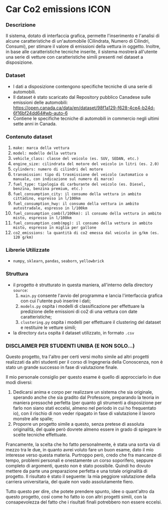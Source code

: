 # Car Co2 emissions ICON

### Descrizione
Il sistema, dotato di interfaccia grafica, permette l'inserimento e l'analisi di alcune caratteristiche di un'automobile (Cilindrata, Numero di Cilindri, Consumi),
per stimare il valore di emissioni della vettura in oggetto.
Inoltre, in base alle caratteristiche tecniche inserite, il sistema mostrerà all'utente una serie di vetture con caratteristiche simili presenti nel dataset a disposizione.

### Dataset
- I dati a disposizione contengono specifiche tecniche di una serie di automobili.
 - Il dataset è stato scaricato dal Repository pubblico Canadese sulle emissioni delle automobili: https://open.canada.ca/data/en/dataset/98f1a129-f628-4ce4-b24d-6f16bf24dd64#wb-auto-6
- Contiene le specifiche tecniche di automobili in commercio negli ultimi sette anni in Canada.



### Contenuto dataset 
  1. ```make: marca della vettura ```
  2. ```model: modello della vettura ```
  3. ```vehicle_class: classe del veicolo (es. SUV, SEDAN, etc.)```
  4. ```engine_size: cilindrata del motore del veicolo in litri (es. 2.0)```
  5. ```cylinders: numero di cilindri del motore```
  6. ```transmission: tipo di trasmissione del veicolo (automatico o manuale, con indicazione sul numero di marce)```
  7. ```fuel_type: tipologia di carburante del veicolo (es. Diesel, benzina, benzina premium, etc.)```
  8. ```fuel_consumption_city: il consumo della vettura in ambito cittadino, espresso in l/100km```
  9. ```fuel_consumption_hwy: il consumo della vettura in ambito autostradale, espresso in l/100km```
  10. ```fuel_consumption_comb(l/100km): il consumo della vettura in ambito misto, espresso in l/100km```
  11. ```fuel_consumption_comb(mpg): il consumo della vettura in ambito misto, espresso in miglia per gallone```
  12. ```co2_emissions: la quantità di co2 emessa dal veicolo in g/km (es. 120 g/km)```



### Librerie Utilizzate
- ```numpy```, ```sklearn```, ```pandas```, ```seaborn```, ```yellowbrick```

### Struttura
- il progetto è strutturato in questa maniera, all'interno della directory ```source```:
  1. ```main.py``` consente l'avvio del programma e lancia l'interfaccia grafica con cui l'utente può inserire i dati;
  2. ```models.py``` ospita i modelli di classificazione per effettuare la predizione delle emissioni di co2 di una vettura con date caratteristiche;
  3. ```clustering.py``` ospita i modelli per effettuare il clustering del dataset e restituire le vetture simili;
- la directory ```data``` ospita il dataset utilizzato, in formato ```.csv```


### DISCLAIMER PER STUDENTI UNIBA (E NON SOLO...)
Questo progetto, tra l'altro per certi versi molto simile ad altri progetti realizzati da altri studenti per il corso di Ingegneria della Conoscenza, non è stato un grande successo in fase di valutazione finale.

Il mio personale consiglio per questo esame è quello di approcciarlo in due modi diversi:
1. Dedicarsi anima e corpo per realizzare un sistema che sia originale, sperando anche che sia gradito dal Professore, preparando la teoria in maniera pressoché perfetta (per quanto gli strumenti a disposizione per farlo non siano stati eccelsi, almeno nel periodo in cui ho frequentato io), con il rischio di non veder ripagato in fase di valutazione il lavoro monstre alle spalle;
2. Proporre un progetto simile a questo, senza pretese di assoluta originalità, del quale però dovrete almeno essere in grado di spiegare le scelte tecniche effettuate.

Francamente, la scelta che ho fatto personalmente, è stata una sorta via di mezzo tra le due, in quanto avrei voluto fare un buon esame, dato il mio interesse verso questa materia. Purtroppo però, credo che fra mancanze di tempo, problemi personali e onestamente un corso soporifero, seppure completo di argomenti, questo non è stato possibile.
Quindi ho dovuto mettere da parte una preparazione perfetta e una totale originalità di progetto.
Il risultato è stato il seguente: la mia peggiore valutazione della carriera universitaria, del quale non vado assolutamente fiero.

Tutto questo per dire, che potete prendere spunto, idee o quant'altro da questo progetto, così come ho fatto io con altri progetti simili, con la consapevolezza del fatto che i risultati finali potrebbero non essere eccelsi.

